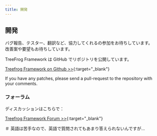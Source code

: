 ```yaml
---
title: 開発
---
```


## 開発

バグ報告、テスター、翻訳など、協力してくれるの参加をお待ちしています。
改善案や要望もお待ちしています。

TreeFrog Framework は GitHub でリポジトリを公開しています。

[Treefrog Framework on Github >>](https://github.com/treefrogframework){:target="_blank"}

If you have any patches, please send a pull-request to the repository with your comments.

### フォーラム

ディスカッションはこちらで： 

[Treefrog Framework Forum >>](https://groups.google.com/forum/#!forum/treefrogframework){:target="_blank"}

＃ 英語は苦手なので、英語で質問されてもあまり答えられないんですが…